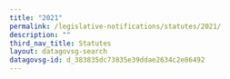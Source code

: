 ```yaml
---
title: "2021"
permalink: /legislative-notifications/statutes/2021/
description: ""
third_nav_title: Statutes
layout: datagovsg-search
datagovsg-id: d_383835dc73835e39ddae2634c2e86492
---
```

